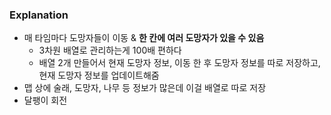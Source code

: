 ### Explanation
- 매 타임마다 도망자들이 이동 & **한 칸에 여러 도망자가 있을 수 있음**
  - 3차원 배열로 관리하는게 100배 편하다
  - 배열 2개 만들어서 현재 도망자 정보, 이동 한 후 도망자 정보를 따로 저장하고, 현재 도망자 정보를 업데이트해줌
- 맵 상에 술래, 도망자, 나무 등 정보가 많은데 이걸 배열로 따로 저장
- 달팽이 회전
